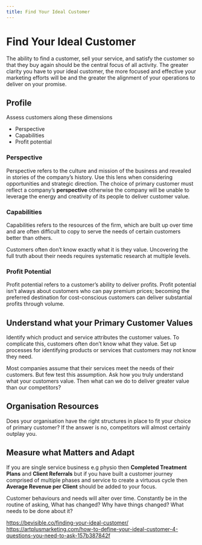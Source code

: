 ```yaml
---
title: Find Your Ideal Customer
---
```


# Find Your Ideal Customer

The ability to find a customer, sell your service, and satisfy the customer so that they buy again should be the central focus of all activity. The greater clarity you have to your ideal customer, the more focused and effective your marketing efforts will be and the greater the alignment of your operations to deliver on your promise.

## Profile

Assess customers along these dimensions

- Perspective
- Capabilities
- Profit potential

### Perspective

Perspective refers to the culture and mission of the business and revealed in stories of the company’s history. Use this lens when considering opportunities and strategic direction. The choice of primary customer must reflect a company’s **perspective** otherwise the company will be unable to leverage the energy and creativity of its people to deliver customer value.

### Capabilities

Capabilities refers to the resources of the firm, which are built up over time and are often difficult to copy to serve the needs of certain customers better than others.

Customers often don’t know exactly what it is they value. Uncovering the full truth about their needs requires systematic research at multiple levels.

### Profit Potential

Profit potential refers to a customer’s ability to deliver profits. Profit potential isn’t always about customers who can pay premium prices; becoming the preferred destination for cost-conscious customers can deliver substantial profits through volume.

## Understand what your Primary Customer Values

Identify which product and service attributes the customer values. To complicate this, customers often don’t know what they value. Set up processes for identifying products or services that customers may not know they need.

Most companies assume that their services meet the needs of their customers. But few test this assumption. Ask how you truly understand what your customers value. Then what can we do to deliver greater value than our competitors?

## Organisation Resources

Does your organisation have the right structures in place to fit your choice of primary customer? If the answer is no, competitors will almost certainly outplay you.

## Measure what Matters and Adapt

If you are single service business e.g physio then **Completed Treatment Plans** and **Client Referrals** but if you have built a customer journey comprised of multiple phases and service to create a virtuous cycle then **Average Revenue per Client** should be added to your focus.

Customer behaviours and needs will alter over time. Constantly be in the routine of asking, What has changed? Why have things changed? What needs to be done about it?

https://bevisible.co/finding-your-ideal-customer/
https://artplusmarketing.com/how-to-define-your-ideal-customer-4-questions-you-need-to-ask-157b387842f

